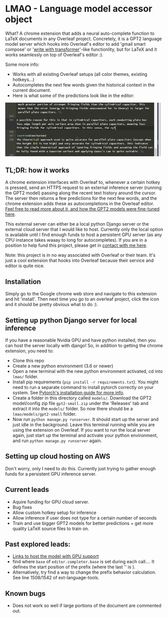 # LMAO - Language model accessor object
What? A chrome extension that adds a neural auto-complete function to LaTeX documents in any Overleaf project. Concretely, it is a GPT2 language model server which hooks into Overleaf's editor to add 'gmail smart compose' or '[write with transformer](https://transformer.huggingface.co/)'-like functionlity, but for LaTeX and it works seamlessly on top of Overleaf's editor :).

Some more info:
- Works with all existing Overleaf setups (all color themes, existing hotkeys...)
- Autocompletes the next few words given the historical context in the current document.
- Here is what some of the predictions look like in the editor:

![pepe](lmao_zoomed.gif)

## TL;DR: how it works
A chrome extension interfaces with Overleaf to, whenever a certain hotkey is pressed, send an HTTPS request to an external inference server (running the GPT2 model) passing along the recent text history around the cursor. The server then returns a few predictions for the next few words, and the chrome extension adds these as autocompletions in the Overleaf editor. [Feel free to read more about it, and how the GPT2 models were fine-tuned here](https://rf5.github.io/2019/12/09/lmao-overleaf.html).

This external server can either be a local python Django server or the external cloud server that I would like to host. Currently only the local option is available until I find enough funds to host a persistent GPU server (as any CPU instance takes waaay to long for autocompletes). If you are in a position to help fund this project, please get in [contact with me here](https://rf5.github.io/about.html).

Note: this project is in no way associated with Overleaf or their team. It's just a cool extension that hooks into Overleaf because their service and editor is quite nice.

## Installation
Simply go to the Google chrome web store and navigate to this extension and hit 'install'. Then next time you go to an overleaf project, click the icon and it should be pretty obvious what to do :). 

## Setting up python Django server for local inference
If you have a reasonable Nvidia GPU and have python installed, then you can host the server locally with django! So, in addition to getting the chrome extension, you need to:
- Clone this repo
- Create a new python environment (3.6 or newer)
- Open a new terminal with the new python environment activated, cd into `lmao/` folder.
- Install pip requirements (`pip install -r requirements.txt`). You might need to run a separate command to install pytorch correctly on your system. See [Pytorch's installation guide for more info](https://pytorch.org/get-started/locally/).
- Create a folder in this directory called `models/`. Download the GPT2 model/config zip file `gpt2-small.zip` under the 'Releases' tab and extract it into the `models/` folder. So now there should be a `lmao/models/gpt2-small` folder.
- Now run `python manage.py runserver`. It should start up the server and just idle in the background. Leave this terminal running while you are using the extension on Overleaf. If you want to run the local server again, just start up the terminal and activate your python environment, and run `python manage.py runserver` again.

## Setting up cloud hosting on AWS
Don't worry, only I need to do this. Currently just trying to gather enough funds for a persistent GPU inference server.

## Current leads
- Aquire funding for GPU cloud server.
- Bug fixes
- Allow custom hotkey setup for inference
- Allow inference if user does not type for a certain number of seconds
- Train and use bigger GPT2 models for better predictions + get more quality LaTeX source files to train on.

## Past explored leads:
- [Links to host the model with GPU support](https://pytorch.org/blog/model-serving-in-pyorch/)
- find where `base` of `editor.completer.base` is set during each call.... It defines the start position of the prefix (where the last '\' is ). 
- Alternatively, try find a way to change the prefix behavior calculation. See line 1508/1542 of ext-language-tools.

## Known bugs
- Does not work so well if large portions of the document are commented out.

